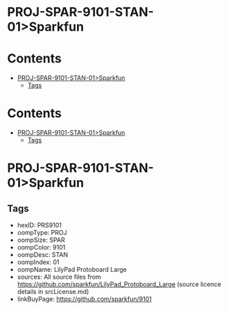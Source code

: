 
PROJ-SPAR-9101-STAN-01>Sparkfun
===============================

Contents
========

* [PROJ-SPAR-9101-STAN-01>Sparkfun](#proj-spar-9101-stan-01sparkfun)
	* [Tags](#tags)

Contents
========

* [PROJ-SPAR-9101-STAN-01>Sparkfun](#proj-spar-9101-stan-01sparkfun)
	* [Tags](#tags)

# PROJ-SPAR-9101-STAN-01>Sparkfun

## Tags

- hexID: PRS9101
- oompType: PROJ
- oompSize: SPAR
- oompColor: 9101
- oompDesc: STAN
- oompIndex: 01
- oompName: LilyPad Protoboard Large
- sources: All source files from https://github.com/sparkfun/LilyPad_Protoboard_Large (source licence details in srcLicense.md)
- linkBuyPage: https://github.com/sparkfun/9101

